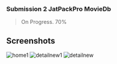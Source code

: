 ### Submission 2 JatPackPro MovieDb

> On Progress. 70%

## Screenshots
![home1](https://user-images.githubusercontent.com/39579462/88484511-1a839b80-cf99-11ea-8d35-5f3b4d283e2a.jpg) 
![detailnew1](https://user-images.githubusercontent.com/39579462/88497431-880be800-cfea-11ea-8c34-cd477110fff4.jpg)
![detailnew](https://user-images.githubusercontent.com/39579462/88497437-8a6e4200-cfea-11ea-9140-ba0a1ca2c0a2.jpg)
